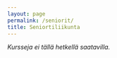 ```yaml
---
layout: page
permalink: /seniorit/
title: Seniortiliikunta
---
```


_Kursseja ei tällä hetkellä saatavilla._
